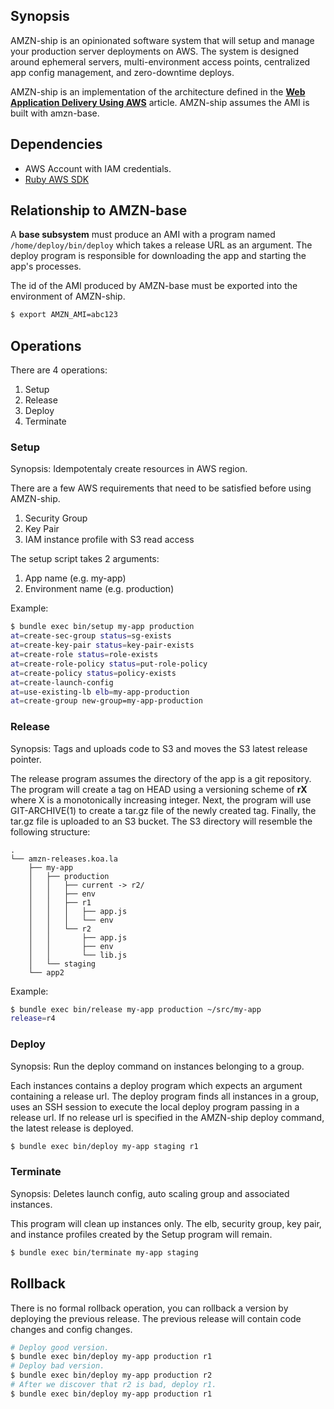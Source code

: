 ## Synopsis
AMZN-ship is an opinionated software system that will setup and manage your production server deployments on AWS. The system is designed around ephemeral servers, multi-environment access points, centralized app config management, and zero-downtime deploys.

AMZN-ship is an implementation of the architecture defined in the [**Web Application Delivery Using AWS**](http://bit.ly/1axWLBn) article. AMZN-ship assumes the AMI is built with amzn-base.

## Dependencies

* AWS Account with IAM credentials.
* [Ruby AWS SDK](http://docs.aws.amazon.com/AWSRubySDK/latest/frames.html)

## Relationship to AMZN-base
A **base subsystem** must produce an AMI with a program named `/home/deploy/bin/deploy` which takes a release URL as an argument. The deploy program is responsible for downloading the app and starting the app's processes.

The id of the AMI produced by AMZN-base must be exported into the environment of AMZN-ship.

```bash
$ export AMZN_AMI=abc123
```

## Operations
There are 4 operations:

1. Setup
3. Release
4. Deploy
5. Terminate

### Setup
Synopsis: Idempotentaly create resources in AWS region.

There are a few AWS requirements that need to be satisfied before using AMZN-ship.

1. Security Group
2. Key Pair
3. IAM instance profile with S3 read access

The setup script takes 2 arguments:

1. App name (e.g. my-app)
2. Environment name (e.g. production)

Example:

```bash
$ bundle exec bin/setup my-app production
at=create-sec-group status=sg-exists
at=create-key-pair status=key-pair-exists
at=create-role status=role-exists
at=create-role-policy status=put-role-policy
at=create-policy status=policy-exists
at=create-launch-config
at=use-existing-lb elb=my-app-production
at=create-group new-group=my-app-production
```

### Release
Synopsis: Tags and uploads code to S3 and moves the S3 latest release pointer.

The release program assumes the directory of the app is a git repository. The program will create a tag on HEAD using a versioning scheme of **rX** where X is a monotonically increasing integer. Next, the program will use GIT-ARCHIVE(1) to create a tar.gz file of the newly created tag. Finally, the tar.gz file is uploaded to an S3 bucket. The S3 directory will resemble the following structure:

```
.
└── amzn-releases.koa.la
    ├── my-app
    │   ├── production
    │   │   ├── current -> r2/
    │   │   ├── env
    │   │   ├── r1
    │   │   │   ├── app.js
    │   │   │   └── env
    │   │   └── r2
    │   │       ├── app.js
    │   │       ├── env
    │   │       └── lib.js
    │   └── staging
    └── app2
```

Example:

```bash
$ bundle exec bin/release my-app production ~/src/my-app
release=r4
```

### Deploy
Synopsis: Run the deploy command on instances belonging to a group.

Each instances contains a deploy program which expects an argument containing a release url. The deploy program finds all instances in a group, uses an SSH session to execute the local deploy program passing in a release url. If no release url is specified in the AMZN-ship deploy command, the latest release is deployed.

```bash
$ bundle exec bin/deploy my-app staging r1
```

### Terminate
Synopsis: Deletes launch config, auto scaling group and associated instances.

This program will clean up instances only. The elb, security group, key pair, and instance profiles created by the Setup program will remain.

```bash
$ bundle exec bin/terminate my-app staging
```

## Rollback

There is no formal rollback operation, you can rollback a version by deploying the previous release. The previous release will contain code changes and config changes.

```bash
# Deploy good version.
$ bundle exec bin/deploy my-app production r1
# Deploy bad version.
$ bundle exec bin/deploy my-app production r2
# After we discover that r2 is bad, deploy r1.
$ bundle exec bin/deploy my-app production r1
```
